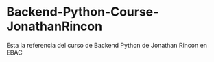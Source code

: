 # Backend-Python-Course-JonathanRincon
Esta la referencia del curso de Backend Python de Jonathan Rincon en EBAC
